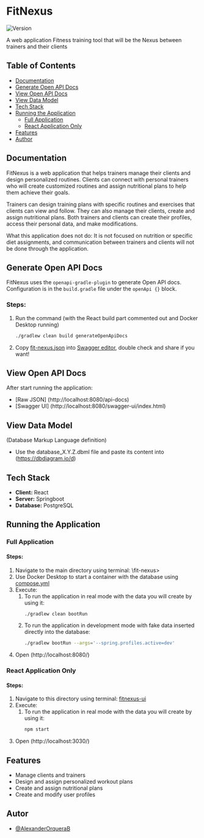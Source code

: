 # FitNexus

![Version](https://img.shields.io/badge/version-1.0.0-blue)

A web application Fitness training tool that will be the Nexus between trainers and their clients

## Table of Contents

- [Documentation](#documentation)
- [Generate Open API Docs](#generate-open-api-docs)
- [View Open API Docs](#view-open-api-docs)
- [View Data Model](#view-data-model)
- [Tech Stack](#tech-stack)
- [Running the Application](#running-the-application)
    - [Full Application](#full-application)
    - [React Application Only](#react-application-only)
- [Features](#features)
- [Author](#author)

## Documentation

FitNexus is a web application that helps trainers manage their clients and design personalized routines. Clients can connect with personal trainers who will create customized routines and assign nutritional plans to help them achieve their goals.

Trainers can design training plans with specific routines and exercises that clients can view and follow. They can also manage their clients, create and assign nutritional plans. Both trainers and clients can create their profiles, access their personal data, and make modifications.

What this application does not do: It is not focused on nutrition or specific diet assignments, and communication between trainers and clients will not be done through the application.

## Generate Open API Docs

FitNexus uses the `openapi-gradle-plugin` to generate Open API docs. Configuration is in the `build.gradle` file under the `openApi {}` block.

### Steps:
1. Run the command (with the React build part commented out and Docker Desktop running)
   ```sh
   ./gradlew clean build generateOpenApiDocs
   ```
2. Copy [fit-nexus.json](build/docs/fit-nexus.json) into [Swagger editor](https://editor.swagger.io/), double check and share if you want!


## View Open API Docs
After start running the application:
*  [Raw JSON] (http://localhost:8080/api-docs)
*  [Swagger UI] (http://localhost:8080/swagger-ui/index.html)

## View Data Model 
(Database Markup Language definition)

* Use the database_X.Y.Z.dbml file and paste its content into (https://dbdiagram.io/d)

## Tech Stack

* **Client:** React
* **Server:** Springboot
* **Database:** PostgreSQL

## Running the Application
### Full Application
#### Steps:
1. Navigate to the main directory using terminal: \fit-nexus>
2. Use Docker Desktop to start a container with the database using [compose.yml](compose.yml)
3. Execute: 
   1. To run the application in real mode with the data you will create by using it:
      ```sh
      ./gradlew clean bootRun
      ```
   2. To run the application in development mode with fake data inserted directly into the database:
      ```sh
      ./gradlew bootRun --args='--spring.profiles.active=dev'
      ```
4. Open (http://localhost:8080/)

### React Application Only
#### Steps:
1. Navigate to this directory using terminal: [fitnexus-ui](src/frontend/fitnexus-ui) 
2. Execute:
    1. To run the application in real mode with the data you will create by using it:
       ```sh
       npm start
       ```
3. Open (http://localhost:3030/)

## Features
* Manage clients and trainers
* Design and assign personalized workout plans
* Create and assign nutritional plans
* Create and modify user profiles

## Autor

- [@AlexanderOrqueraB](https://www.github.com/AlexanderOrqueraB)

